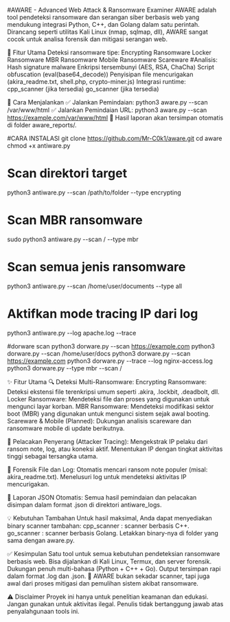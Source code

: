 #AWARE - Advanced Web Attack & Ransomware Examiner
AWARE adalah tool pendeteksi ransomware dan serangan siber berbasis web yang mendukung integrasi Python, C++, dan Golang dalam satu perintah. Dirancang seperti utilitas Kali Linux (nmap, sqlmap, dll), AWARE sangat cocok untuk analisa forensik dan mitigasi serangan web.

🔧 Fitur Utama
Deteksi ransomware tipe:
Encrypting Ransomware
Locker Ransomware
MBR Ransomware
Mobile Ransomware
Scareware
#Analisis:
Hash signature malware
Enkripsi tersembunyi (AES, RSA, ChaCha)
Script obfuscation (eval(base64_decode))
Penyisipan file mencurigakan (akira_readme.txt, shell.php, crypto-miner.js)
Integrasi runtime:
cpp_scanner (jika tersedia)
go_scanner (jika tersedia)

🚀 Cara Menjalankan
✅ Jalankan Pemindaian:
python3 aware.py --scan /var/www/html
✅ Jalankan Pemindaian URL:
python3 aware.py --scan https://example.com/var/www/html
📁 Hasil laporan akan tersimpan otomatis di folder aware_reports/.

#CARA INSTALASI 
git clone https://github.com/Mr-C0k1/aware.git
cd aware
chmod +x antiware.py
# Scan direktori target
python3 antiware.py --scan /path/to/folder --type encrypting
# Scan MBR ransomware
sudo python3 antiware.py --scan / --type mbr
# Scan semua jenis ransomware
python3 antiware.py --scan /home/user/documents --type all
# Aktifkan mode tracing IP dari log
python3 antiware.py --log apache.log --trace

#dorware scan 
python3 dorware.py --scan https://example.com 
python3 dorware.py --scan /home/user/docs
python3 dorware.py --scan https://example.com
python3 dorware.py --trace --log nginx-access.log
python3 dorware.py --type mbr --scan /



✨ Fitur Utama
🔍 Deteksi Multi-Ransomware:
Encrypting Ransomware: Deteksi ekstensi file terenkripsi umum seperti .akira, .lockbit, .deadbolt, dll.
Locker Ransomware: Mendeteksi file dan proses yang digunakan untuk mengunci layar korban.
MBR Ransomware: Mendeteksi modifikasi sektor boot (MBR) yang digunakan untuk mengunci sistem sejak awal booting.
Scareware & Mobile (Planned): Dukungan analisis scareware dan ransomware mobile di update berikutnya.

🧠 Pelacakan Penyerang (Attacker Tracing):
Mengekstrak IP pelaku dari ransom note, log, atau koneksi aktif.
Menentukan IP dengan tingkat aktivitas tinggi sebagai tersangka utama.

📁 Forensik File dan Log:
Otomatis mencari ransom note populer (misal: akira_readme.txt).
Menelusuri log untuk mendeteksi aktivitas IP mencurigakan.

🧾 Laporan JSON Otomatis:
Semua hasil pemindaian dan pelacakan disimpan dalam format .json di direktori antiware_logs.


💡 Kebutuhan Tambahan
Untuk hasil maksimal, Anda dapat menyediakan binary scanner tambahan:
cpp_scanner : scanner berbasis C++.
go_scanner : scanner berbasis Golang.
Letakkan binary-nya di folder yang sama dengan aware.py.

✅ Kesimpulan
Satu tool untuk semua kebutuhan pendeteksian ransomware berbasis web.
Bisa dijalankan di Kali Linux, Termux, dan server forensik.
Dukungan penuh multi-bahasa (Python + C++ + Go).
Output tersimpan rapi dalam format .log dan .json.
🧠 AWARE bukan sekadar scanner, tapi juga awal dari proses mitigasi dan pemulihan sistem akibat ransomware.


⚠️ Disclaimer
Proyek ini hanya untuk penelitian keamanan dan edukasi. Jangan gunakan untuk aktivitas ilegal. Penulis tidak bertanggung jawab atas penyalahgunaan tools ini.
